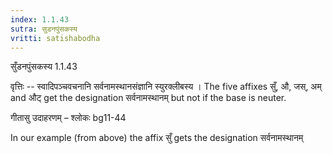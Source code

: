 ```yaml
---
index: 1.1.43
sutra: सुडनपुंसकस्य
vritti: satishabodha
---
```



 सुँडनपुंसकस्य 1.1.43 


वृत्तिः -- स्वादिपञ्चवचनानि सर्वनामस्थानसंज्ञानि स्युरक्लीबस्य । The five affixes सुँ, औ, जस्, अम् and औट् get the designation सर्वनामस्थानम् but not if the base is neuter. 


गीतासु उदाहरणम् – श्लोकः bg11-44 


In our example (from above) the affix सुँ gets the designation सर्वनामस्थानम् 


